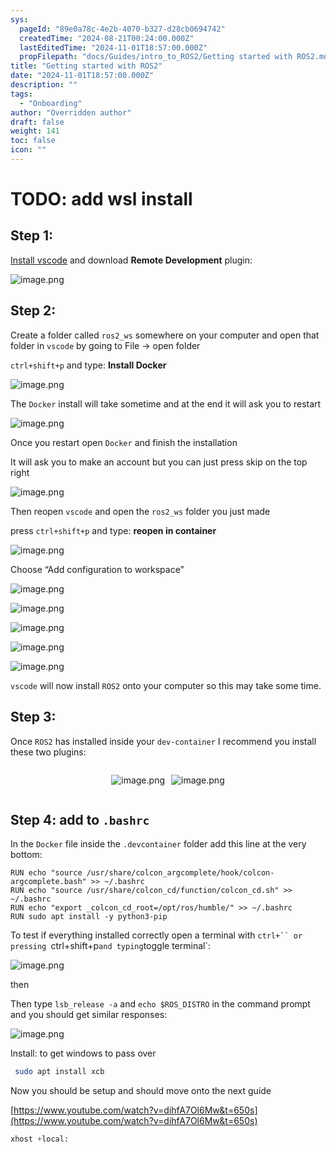 ```yaml
---
sys:
  pageId: "89e0a78c-4e2b-4070-b327-d28cb0694742"
  createdTime: "2024-08-21T00:24:00.000Z"
  lastEditedTime: "2024-11-01T18:57:00.000Z"
  propFilepath: "docs/Guides/intro_to_ROS2/Getting started with ROS2.md"
title: "Getting started with ROS2"
date: "2024-11-01T18:57:00.000Z"
description: ""
tags:
  - "Onboarding"
author: "Overridden author"
draft: false
weight: 141
toc: false
icon: ""
---
```


# TODO: add wsl install

## Step 1:

[Install vscode](https://code.visualstudio.com/download) and download **Remote Development** plugin:

![image.png](https://prod-files-secure.s3.us-west-2.amazonaws.com/d518164a-d88e-44d1-a4ee-3adb3bd8bce0/efb52993-1881-4a40-b95e-6f020334f022/image.png?X-Amz-Algorithm=AWS4-HMAC-SHA256&X-Amz-Content-Sha256=UNSIGNED-PAYLOAD&X-Amz-Credential=ASIAZI2LB466TOSO5XCV%2F20250302%2Fus-west-2%2Fs3%2Faws4_request&X-Amz-Date=20250302T210244Z&X-Amz-Expires=3600&X-Amz-Security-Token=IQoJb3JpZ2luX2VjEIn%2F%2F%2F%2F%2F%2F%2F%2F%2F%2FwEaCXVzLXdlc3QtMiJGMEQCIELC35ORHaAkhG%2F9O4BBFbQV0Slg6WEKtkQT8ZFqrPxeAiBGCaJzbp7JzRAuo9MMG4QGuJlOBFU1hHDE3rVLMuJnEiqIBAjC%2F%2F%2F%2F%2F%2F%2F%2F%2F%2F8BEAAaDDYzNzQyMzE4MzgwNSIMzZctaFbxcyuv%2B%2FSxKtwDKAlskPwWIbvSQ1Z62teLkKFHV7fLzay3I1oDBgUHPhPrQ4ez9TigNiNteeeNRkIF06sIqj0A05zRqjB2WUx0lDILgj2HdsqQuhQMUVqK7SSSMfdH99K03ND1GOx%2F%2FWFOEvDXTg%2FDo87v8waaqMZALH%2B7igSBNkXqcnQiKqdz1daOorfZ0nP3UpfvtD68u51X26CJHyHHYKjRi4QlYabg5Q1PXJ4BBtsrHiGsdgEeUsy137JwNLxm7llrAETD%2FgYMcTuN03BN%2BsurJeZ65esA6tz2BLVQJIgkrkiwSYlaLe3e6vVOkLiGJ5SijtWRQ9KpTq%2FGSvre2sPZgM7P7iHzzzqXpVE4y2LVZeVsfp5uZQ0K10yBlmiiAIG4q09zqSJBuO5jOhmqgS4BrYDnrgaz%2FBVvx6sTgpF3utRZxnJ98qKOhqsjlKc4tXc5egERvcLwU%2BH96rIbh344g1n6twstIPTZXE8GqnBKJgNR6MDZZ7XptVVhaBqbPY4NjFyPmwTyEXKb%2FhfovfMZOw4TKOxOjU%2BErFwHjl6C4ko4x1swrRk7t6YcaWHHOjYHdnF4izT5hCIpqN5Nbegrf3bU1iaeXxJru6Sx%2Fi4AfYg8MPox7B68F%2BlXhXcV9%2Bdslt0wp52SvgY6pgGIjOtKobUqsA6e2xK5mhvXREtEFNmabyVdUCkCnIQuKy%2F7VF4cOgrLLrYRvqUN%2FpgiCdNDW67mZPPid%2BdXjJD87hBXVp%2ByoU9MVO%2FU14vy5OOV%2F9avgvEf20MkLgPdtD8m%2FIPFSCUkwmRcGiZWx4G%2FdNyPNNpE9TES8mBWYrq1mM5S7fpck3iR9UY0ZgTz2oX0Ucc2NQ9VnMd1llQbg2G45TRLmhc5&X-Amz-Signature=75208958727548ddf10feed4ffac270a6b222698539316882f1a3b423984f46e&X-Amz-SignedHeaders=host&x-id=GetObject)

## Step 2:

Create a folder called `ros2_ws` somewhere on your computer and open that folder in `vscode` by going to File → open folder 

`ctrl+shift+p` and type: **Install Docker**

![image.png](https://prod-files-secure.s3.us-west-2.amazonaws.com/d518164a-d88e-44d1-a4ee-3adb3bd8bce0/2269dc0e-1cd5-47ff-bceb-c04ad9b2eab0/image.png?X-Amz-Algorithm=AWS4-HMAC-SHA256&X-Amz-Content-Sha256=UNSIGNED-PAYLOAD&X-Amz-Credential=ASIAZI2LB466TOSO5XCV%2F20250302%2Fus-west-2%2Fs3%2Faws4_request&X-Amz-Date=20250302T210244Z&X-Amz-Expires=3600&X-Amz-Security-Token=IQoJb3JpZ2luX2VjEIn%2F%2F%2F%2F%2F%2F%2F%2F%2F%2FwEaCXVzLXdlc3QtMiJGMEQCIELC35ORHaAkhG%2F9O4BBFbQV0Slg6WEKtkQT8ZFqrPxeAiBGCaJzbp7JzRAuo9MMG4QGuJlOBFU1hHDE3rVLMuJnEiqIBAjC%2F%2F%2F%2F%2F%2F%2F%2F%2F%2F8BEAAaDDYzNzQyMzE4MzgwNSIMzZctaFbxcyuv%2B%2FSxKtwDKAlskPwWIbvSQ1Z62teLkKFHV7fLzay3I1oDBgUHPhPrQ4ez9TigNiNteeeNRkIF06sIqj0A05zRqjB2WUx0lDILgj2HdsqQuhQMUVqK7SSSMfdH99K03ND1GOx%2F%2FWFOEvDXTg%2FDo87v8waaqMZALH%2B7igSBNkXqcnQiKqdz1daOorfZ0nP3UpfvtD68u51X26CJHyHHYKjRi4QlYabg5Q1PXJ4BBtsrHiGsdgEeUsy137JwNLxm7llrAETD%2FgYMcTuN03BN%2BsurJeZ65esA6tz2BLVQJIgkrkiwSYlaLe3e6vVOkLiGJ5SijtWRQ9KpTq%2FGSvre2sPZgM7P7iHzzzqXpVE4y2LVZeVsfp5uZQ0K10yBlmiiAIG4q09zqSJBuO5jOhmqgS4BrYDnrgaz%2FBVvx6sTgpF3utRZxnJ98qKOhqsjlKc4tXc5egERvcLwU%2BH96rIbh344g1n6twstIPTZXE8GqnBKJgNR6MDZZ7XptVVhaBqbPY4NjFyPmwTyEXKb%2FhfovfMZOw4TKOxOjU%2BErFwHjl6C4ko4x1swrRk7t6YcaWHHOjYHdnF4izT5hCIpqN5Nbegrf3bU1iaeXxJru6Sx%2Fi4AfYg8MPox7B68F%2BlXhXcV9%2Bdslt0wp52SvgY6pgGIjOtKobUqsA6e2xK5mhvXREtEFNmabyVdUCkCnIQuKy%2F7VF4cOgrLLrYRvqUN%2FpgiCdNDW67mZPPid%2BdXjJD87hBXVp%2ByoU9MVO%2FU14vy5OOV%2F9avgvEf20MkLgPdtD8m%2FIPFSCUkwmRcGiZWx4G%2FdNyPNNpE9TES8mBWYrq1mM5S7fpck3iR9UY0ZgTz2oX0Ucc2NQ9VnMd1llQbg2G45TRLmhc5&X-Amz-Signature=7eca7b3a62b27907784d281e83a49b603d0653a42c0af02ede0ef733a4be4189&X-Amz-SignedHeaders=host&x-id=GetObject)

The `Docker` install will take sometime and at the end it will ask you to restart

![image.png](https://prod-files-secure.s3.us-west-2.amazonaws.com/d518164a-d88e-44d1-a4ee-3adb3bd8bce0/ed233f78-be33-4b1f-b89c-9c346c0e961e/image.png?X-Amz-Algorithm=AWS4-HMAC-SHA256&X-Amz-Content-Sha256=UNSIGNED-PAYLOAD&X-Amz-Credential=ASIAZI2LB466TOSO5XCV%2F20250302%2Fus-west-2%2Fs3%2Faws4_request&X-Amz-Date=20250302T210244Z&X-Amz-Expires=3600&X-Amz-Security-Token=IQoJb3JpZ2luX2VjEIn%2F%2F%2F%2F%2F%2F%2F%2F%2F%2FwEaCXVzLXdlc3QtMiJGMEQCIELC35ORHaAkhG%2F9O4BBFbQV0Slg6WEKtkQT8ZFqrPxeAiBGCaJzbp7JzRAuo9MMG4QGuJlOBFU1hHDE3rVLMuJnEiqIBAjC%2F%2F%2F%2F%2F%2F%2F%2F%2F%2F8BEAAaDDYzNzQyMzE4MzgwNSIMzZctaFbxcyuv%2B%2FSxKtwDKAlskPwWIbvSQ1Z62teLkKFHV7fLzay3I1oDBgUHPhPrQ4ez9TigNiNteeeNRkIF06sIqj0A05zRqjB2WUx0lDILgj2HdsqQuhQMUVqK7SSSMfdH99K03ND1GOx%2F%2FWFOEvDXTg%2FDo87v8waaqMZALH%2B7igSBNkXqcnQiKqdz1daOorfZ0nP3UpfvtD68u51X26CJHyHHYKjRi4QlYabg5Q1PXJ4BBtsrHiGsdgEeUsy137JwNLxm7llrAETD%2FgYMcTuN03BN%2BsurJeZ65esA6tz2BLVQJIgkrkiwSYlaLe3e6vVOkLiGJ5SijtWRQ9KpTq%2FGSvre2sPZgM7P7iHzzzqXpVE4y2LVZeVsfp5uZQ0K10yBlmiiAIG4q09zqSJBuO5jOhmqgS4BrYDnrgaz%2FBVvx6sTgpF3utRZxnJ98qKOhqsjlKc4tXc5egERvcLwU%2BH96rIbh344g1n6twstIPTZXE8GqnBKJgNR6MDZZ7XptVVhaBqbPY4NjFyPmwTyEXKb%2FhfovfMZOw4TKOxOjU%2BErFwHjl6C4ko4x1swrRk7t6YcaWHHOjYHdnF4izT5hCIpqN5Nbegrf3bU1iaeXxJru6Sx%2Fi4AfYg8MPox7B68F%2BlXhXcV9%2Bdslt0wp52SvgY6pgGIjOtKobUqsA6e2xK5mhvXREtEFNmabyVdUCkCnIQuKy%2F7VF4cOgrLLrYRvqUN%2FpgiCdNDW67mZPPid%2BdXjJD87hBXVp%2ByoU9MVO%2FU14vy5OOV%2F9avgvEf20MkLgPdtD8m%2FIPFSCUkwmRcGiZWx4G%2FdNyPNNpE9TES8mBWYrq1mM5S7fpck3iR9UY0ZgTz2oX0Ucc2NQ9VnMd1llQbg2G45TRLmhc5&X-Amz-Signature=fa7b86e5f3fcff08b65dd5fcada8b78b1c106c3dc712ac3c135207d6567d0ede&X-Amz-SignedHeaders=host&x-id=GetObject)

Once you restart open `Docker` and finish the installation

It will ask you to make an account but you can just press skip on the top right

![image.png](https://prod-files-secure.s3.us-west-2.amazonaws.com/d518164a-d88e-44d1-a4ee-3adb3bd8bce0/21010ad9-1659-4fd9-9f59-9932a09b2a3d/image.png?X-Amz-Algorithm=AWS4-HMAC-SHA256&X-Amz-Content-Sha256=UNSIGNED-PAYLOAD&X-Amz-Credential=ASIAZI2LB466TOSO5XCV%2F20250302%2Fus-west-2%2Fs3%2Faws4_request&X-Amz-Date=20250302T210244Z&X-Amz-Expires=3600&X-Amz-Security-Token=IQoJb3JpZ2luX2VjEIn%2F%2F%2F%2F%2F%2F%2F%2F%2F%2FwEaCXVzLXdlc3QtMiJGMEQCIELC35ORHaAkhG%2F9O4BBFbQV0Slg6WEKtkQT8ZFqrPxeAiBGCaJzbp7JzRAuo9MMG4QGuJlOBFU1hHDE3rVLMuJnEiqIBAjC%2F%2F%2F%2F%2F%2F%2F%2F%2F%2F8BEAAaDDYzNzQyMzE4MzgwNSIMzZctaFbxcyuv%2B%2FSxKtwDKAlskPwWIbvSQ1Z62teLkKFHV7fLzay3I1oDBgUHPhPrQ4ez9TigNiNteeeNRkIF06sIqj0A05zRqjB2WUx0lDILgj2HdsqQuhQMUVqK7SSSMfdH99K03ND1GOx%2F%2FWFOEvDXTg%2FDo87v8waaqMZALH%2B7igSBNkXqcnQiKqdz1daOorfZ0nP3UpfvtD68u51X26CJHyHHYKjRi4QlYabg5Q1PXJ4BBtsrHiGsdgEeUsy137JwNLxm7llrAETD%2FgYMcTuN03BN%2BsurJeZ65esA6tz2BLVQJIgkrkiwSYlaLe3e6vVOkLiGJ5SijtWRQ9KpTq%2FGSvre2sPZgM7P7iHzzzqXpVE4y2LVZeVsfp5uZQ0K10yBlmiiAIG4q09zqSJBuO5jOhmqgS4BrYDnrgaz%2FBVvx6sTgpF3utRZxnJ98qKOhqsjlKc4tXc5egERvcLwU%2BH96rIbh344g1n6twstIPTZXE8GqnBKJgNR6MDZZ7XptVVhaBqbPY4NjFyPmwTyEXKb%2FhfovfMZOw4TKOxOjU%2BErFwHjl6C4ko4x1swrRk7t6YcaWHHOjYHdnF4izT5hCIpqN5Nbegrf3bU1iaeXxJru6Sx%2Fi4AfYg8MPox7B68F%2BlXhXcV9%2Bdslt0wp52SvgY6pgGIjOtKobUqsA6e2xK5mhvXREtEFNmabyVdUCkCnIQuKy%2F7VF4cOgrLLrYRvqUN%2FpgiCdNDW67mZPPid%2BdXjJD87hBXVp%2ByoU9MVO%2FU14vy5OOV%2F9avgvEf20MkLgPdtD8m%2FIPFSCUkwmRcGiZWx4G%2FdNyPNNpE9TES8mBWYrq1mM5S7fpck3iR9UY0ZgTz2oX0Ucc2NQ9VnMd1llQbg2G45TRLmhc5&X-Amz-Signature=274d73a400f92982ab874920c63af42bcf2fef5b5bb6286f00999b84412d9b9e&X-Amz-SignedHeaders=host&x-id=GetObject)

Then reopen `vscode` and open the `ros2_ws` folder you just made

press `ctrl+shift+p` and type: **reopen in container**

![image.png](https://prod-files-secure.s3.us-west-2.amazonaws.com/d518164a-d88e-44d1-a4ee-3adb3bd8bce0/4e93b8c2-41ad-488c-8095-c74205196118/image.png?X-Amz-Algorithm=AWS4-HMAC-SHA256&X-Amz-Content-Sha256=UNSIGNED-PAYLOAD&X-Amz-Credential=ASIAZI2LB466TOSO5XCV%2F20250302%2Fus-west-2%2Fs3%2Faws4_request&X-Amz-Date=20250302T210244Z&X-Amz-Expires=3600&X-Amz-Security-Token=IQoJb3JpZ2luX2VjEIn%2F%2F%2F%2F%2F%2F%2F%2F%2F%2FwEaCXVzLXdlc3QtMiJGMEQCIELC35ORHaAkhG%2F9O4BBFbQV0Slg6WEKtkQT8ZFqrPxeAiBGCaJzbp7JzRAuo9MMG4QGuJlOBFU1hHDE3rVLMuJnEiqIBAjC%2F%2F%2F%2F%2F%2F%2F%2F%2F%2F8BEAAaDDYzNzQyMzE4MzgwNSIMzZctaFbxcyuv%2B%2FSxKtwDKAlskPwWIbvSQ1Z62teLkKFHV7fLzay3I1oDBgUHPhPrQ4ez9TigNiNteeeNRkIF06sIqj0A05zRqjB2WUx0lDILgj2HdsqQuhQMUVqK7SSSMfdH99K03ND1GOx%2F%2FWFOEvDXTg%2FDo87v8waaqMZALH%2B7igSBNkXqcnQiKqdz1daOorfZ0nP3UpfvtD68u51X26CJHyHHYKjRi4QlYabg5Q1PXJ4BBtsrHiGsdgEeUsy137JwNLxm7llrAETD%2FgYMcTuN03BN%2BsurJeZ65esA6tz2BLVQJIgkrkiwSYlaLe3e6vVOkLiGJ5SijtWRQ9KpTq%2FGSvre2sPZgM7P7iHzzzqXpVE4y2LVZeVsfp5uZQ0K10yBlmiiAIG4q09zqSJBuO5jOhmqgS4BrYDnrgaz%2FBVvx6sTgpF3utRZxnJ98qKOhqsjlKc4tXc5egERvcLwU%2BH96rIbh344g1n6twstIPTZXE8GqnBKJgNR6MDZZ7XptVVhaBqbPY4NjFyPmwTyEXKb%2FhfovfMZOw4TKOxOjU%2BErFwHjl6C4ko4x1swrRk7t6YcaWHHOjYHdnF4izT5hCIpqN5Nbegrf3bU1iaeXxJru6Sx%2Fi4AfYg8MPox7B68F%2BlXhXcV9%2Bdslt0wp52SvgY6pgGIjOtKobUqsA6e2xK5mhvXREtEFNmabyVdUCkCnIQuKy%2F7VF4cOgrLLrYRvqUN%2FpgiCdNDW67mZPPid%2BdXjJD87hBXVp%2ByoU9MVO%2FU14vy5OOV%2F9avgvEf20MkLgPdtD8m%2FIPFSCUkwmRcGiZWx4G%2FdNyPNNpE9TES8mBWYrq1mM5S7fpck3iR9UY0ZgTz2oX0Ucc2NQ9VnMd1llQbg2G45TRLmhc5&X-Amz-Signature=9f6beec7e2c3a3af479bfda90dcdc9246b9517e80bfc4f0675a1498987a088a3&X-Amz-SignedHeaders=host&x-id=GetObject)

Choose “Add configuration to workspace”

![image.png](https://prod-files-secure.s3.us-west-2.amazonaws.com/d518164a-d88e-44d1-a4ee-3adb3bd8bce0/9560b282-5060-4989-ba37-97e7b2c22476/image.png?X-Amz-Algorithm=AWS4-HMAC-SHA256&X-Amz-Content-Sha256=UNSIGNED-PAYLOAD&X-Amz-Credential=ASIAZI2LB466TOSO5XCV%2F20250302%2Fus-west-2%2Fs3%2Faws4_request&X-Amz-Date=20250302T210244Z&X-Amz-Expires=3600&X-Amz-Security-Token=IQoJb3JpZ2luX2VjEIn%2F%2F%2F%2F%2F%2F%2F%2F%2F%2FwEaCXVzLXdlc3QtMiJGMEQCIELC35ORHaAkhG%2F9O4BBFbQV0Slg6WEKtkQT8ZFqrPxeAiBGCaJzbp7JzRAuo9MMG4QGuJlOBFU1hHDE3rVLMuJnEiqIBAjC%2F%2F%2F%2F%2F%2F%2F%2F%2F%2F8BEAAaDDYzNzQyMzE4MzgwNSIMzZctaFbxcyuv%2B%2FSxKtwDKAlskPwWIbvSQ1Z62teLkKFHV7fLzay3I1oDBgUHPhPrQ4ez9TigNiNteeeNRkIF06sIqj0A05zRqjB2WUx0lDILgj2HdsqQuhQMUVqK7SSSMfdH99K03ND1GOx%2F%2FWFOEvDXTg%2FDo87v8waaqMZALH%2B7igSBNkXqcnQiKqdz1daOorfZ0nP3UpfvtD68u51X26CJHyHHYKjRi4QlYabg5Q1PXJ4BBtsrHiGsdgEeUsy137JwNLxm7llrAETD%2FgYMcTuN03BN%2BsurJeZ65esA6tz2BLVQJIgkrkiwSYlaLe3e6vVOkLiGJ5SijtWRQ9KpTq%2FGSvre2sPZgM7P7iHzzzqXpVE4y2LVZeVsfp5uZQ0K10yBlmiiAIG4q09zqSJBuO5jOhmqgS4BrYDnrgaz%2FBVvx6sTgpF3utRZxnJ98qKOhqsjlKc4tXc5egERvcLwU%2BH96rIbh344g1n6twstIPTZXE8GqnBKJgNR6MDZZ7XptVVhaBqbPY4NjFyPmwTyEXKb%2FhfovfMZOw4TKOxOjU%2BErFwHjl6C4ko4x1swrRk7t6YcaWHHOjYHdnF4izT5hCIpqN5Nbegrf3bU1iaeXxJru6Sx%2Fi4AfYg8MPox7B68F%2BlXhXcV9%2Bdslt0wp52SvgY6pgGIjOtKobUqsA6e2xK5mhvXREtEFNmabyVdUCkCnIQuKy%2F7VF4cOgrLLrYRvqUN%2FpgiCdNDW67mZPPid%2BdXjJD87hBXVp%2ByoU9MVO%2FU14vy5OOV%2F9avgvEf20MkLgPdtD8m%2FIPFSCUkwmRcGiZWx4G%2FdNyPNNpE9TES8mBWYrq1mM5S7fpck3iR9UY0ZgTz2oX0Ucc2NQ9VnMd1llQbg2G45TRLmhc5&X-Amz-Signature=da22796d48a4efe307180c9a987641018c84158bd141829913db4ac50cf1f5b8&X-Amz-SignedHeaders=host&x-id=GetObject)

![image.png](https://prod-files-secure.s3.us-west-2.amazonaws.com/d518164a-d88e-44d1-a4ee-3adb3bd8bce0/2ee63f81-886b-48e8-a553-dc6e5eac99e4/image.png?X-Amz-Algorithm=AWS4-HMAC-SHA256&X-Amz-Content-Sha256=UNSIGNED-PAYLOAD&X-Amz-Credential=ASIAZI2LB466TOSO5XCV%2F20250302%2Fus-west-2%2Fs3%2Faws4_request&X-Amz-Date=20250302T210244Z&X-Amz-Expires=3600&X-Amz-Security-Token=IQoJb3JpZ2luX2VjEIn%2F%2F%2F%2F%2F%2F%2F%2F%2F%2FwEaCXVzLXdlc3QtMiJGMEQCIELC35ORHaAkhG%2F9O4BBFbQV0Slg6WEKtkQT8ZFqrPxeAiBGCaJzbp7JzRAuo9MMG4QGuJlOBFU1hHDE3rVLMuJnEiqIBAjC%2F%2F%2F%2F%2F%2F%2F%2F%2F%2F8BEAAaDDYzNzQyMzE4MzgwNSIMzZctaFbxcyuv%2B%2FSxKtwDKAlskPwWIbvSQ1Z62teLkKFHV7fLzay3I1oDBgUHPhPrQ4ez9TigNiNteeeNRkIF06sIqj0A05zRqjB2WUx0lDILgj2HdsqQuhQMUVqK7SSSMfdH99K03ND1GOx%2F%2FWFOEvDXTg%2FDo87v8waaqMZALH%2B7igSBNkXqcnQiKqdz1daOorfZ0nP3UpfvtD68u51X26CJHyHHYKjRi4QlYabg5Q1PXJ4BBtsrHiGsdgEeUsy137JwNLxm7llrAETD%2FgYMcTuN03BN%2BsurJeZ65esA6tz2BLVQJIgkrkiwSYlaLe3e6vVOkLiGJ5SijtWRQ9KpTq%2FGSvre2sPZgM7P7iHzzzqXpVE4y2LVZeVsfp5uZQ0K10yBlmiiAIG4q09zqSJBuO5jOhmqgS4BrYDnrgaz%2FBVvx6sTgpF3utRZxnJ98qKOhqsjlKc4tXc5egERvcLwU%2BH96rIbh344g1n6twstIPTZXE8GqnBKJgNR6MDZZ7XptVVhaBqbPY4NjFyPmwTyEXKb%2FhfovfMZOw4TKOxOjU%2BErFwHjl6C4ko4x1swrRk7t6YcaWHHOjYHdnF4izT5hCIpqN5Nbegrf3bU1iaeXxJru6Sx%2Fi4AfYg8MPox7B68F%2BlXhXcV9%2Bdslt0wp52SvgY6pgGIjOtKobUqsA6e2xK5mhvXREtEFNmabyVdUCkCnIQuKy%2F7VF4cOgrLLrYRvqUN%2FpgiCdNDW67mZPPid%2BdXjJD87hBXVp%2ByoU9MVO%2FU14vy5OOV%2F9avgvEf20MkLgPdtD8m%2FIPFSCUkwmRcGiZWx4G%2FdNyPNNpE9TES8mBWYrq1mM5S7fpck3iR9UY0ZgTz2oX0Ucc2NQ9VnMd1llQbg2G45TRLmhc5&X-Amz-Signature=c0fc01d079f49765ef494e4ed0cf0fe116f0882a3add28109e882db65b47fbd3&X-Amz-SignedHeaders=host&x-id=GetObject)

![image.png](https://prod-files-secure.s3.us-west-2.amazonaws.com/d518164a-d88e-44d1-a4ee-3adb3bd8bce0/ae1580b2-b048-407e-aed9-b584224a7a04/image.png?X-Amz-Algorithm=AWS4-HMAC-SHA256&X-Amz-Content-Sha256=UNSIGNED-PAYLOAD&X-Amz-Credential=ASIAZI2LB466TOSO5XCV%2F20250302%2Fus-west-2%2Fs3%2Faws4_request&X-Amz-Date=20250302T210244Z&X-Amz-Expires=3600&X-Amz-Security-Token=IQoJb3JpZ2luX2VjEIn%2F%2F%2F%2F%2F%2F%2F%2F%2F%2FwEaCXVzLXdlc3QtMiJGMEQCIELC35ORHaAkhG%2F9O4BBFbQV0Slg6WEKtkQT8ZFqrPxeAiBGCaJzbp7JzRAuo9MMG4QGuJlOBFU1hHDE3rVLMuJnEiqIBAjC%2F%2F%2F%2F%2F%2F%2F%2F%2F%2F8BEAAaDDYzNzQyMzE4MzgwNSIMzZctaFbxcyuv%2B%2FSxKtwDKAlskPwWIbvSQ1Z62teLkKFHV7fLzay3I1oDBgUHPhPrQ4ez9TigNiNteeeNRkIF06sIqj0A05zRqjB2WUx0lDILgj2HdsqQuhQMUVqK7SSSMfdH99K03ND1GOx%2F%2FWFOEvDXTg%2FDo87v8waaqMZALH%2B7igSBNkXqcnQiKqdz1daOorfZ0nP3UpfvtD68u51X26CJHyHHYKjRi4QlYabg5Q1PXJ4BBtsrHiGsdgEeUsy137JwNLxm7llrAETD%2FgYMcTuN03BN%2BsurJeZ65esA6tz2BLVQJIgkrkiwSYlaLe3e6vVOkLiGJ5SijtWRQ9KpTq%2FGSvre2sPZgM7P7iHzzzqXpVE4y2LVZeVsfp5uZQ0K10yBlmiiAIG4q09zqSJBuO5jOhmqgS4BrYDnrgaz%2FBVvx6sTgpF3utRZxnJ98qKOhqsjlKc4tXc5egERvcLwU%2BH96rIbh344g1n6twstIPTZXE8GqnBKJgNR6MDZZ7XptVVhaBqbPY4NjFyPmwTyEXKb%2FhfovfMZOw4TKOxOjU%2BErFwHjl6C4ko4x1swrRk7t6YcaWHHOjYHdnF4izT5hCIpqN5Nbegrf3bU1iaeXxJru6Sx%2Fi4AfYg8MPox7B68F%2BlXhXcV9%2Bdslt0wp52SvgY6pgGIjOtKobUqsA6e2xK5mhvXREtEFNmabyVdUCkCnIQuKy%2F7VF4cOgrLLrYRvqUN%2FpgiCdNDW67mZPPid%2BdXjJD87hBXVp%2ByoU9MVO%2FU14vy5OOV%2F9avgvEf20MkLgPdtD8m%2FIPFSCUkwmRcGiZWx4G%2FdNyPNNpE9TES8mBWYrq1mM5S7fpck3iR9UY0ZgTz2oX0Ucc2NQ9VnMd1llQbg2G45TRLmhc5&X-Amz-Signature=7634f8ab2d5e0cac9c90f93ea53b501b939bab656688acfb15de5537ee24a25b&X-Amz-SignedHeaders=host&x-id=GetObject)

![image.png](https://prod-files-secure.s3.us-west-2.amazonaws.com/d518164a-d88e-44d1-a4ee-3adb3bd8bce0/53255b28-f75e-430f-b9e3-c0ac8577e42b/image.png?X-Amz-Algorithm=AWS4-HMAC-SHA256&X-Amz-Content-Sha256=UNSIGNED-PAYLOAD&X-Amz-Credential=ASIAZI2LB466TOSO5XCV%2F20250302%2Fus-west-2%2Fs3%2Faws4_request&X-Amz-Date=20250302T210244Z&X-Amz-Expires=3600&X-Amz-Security-Token=IQoJb3JpZ2luX2VjEIn%2F%2F%2F%2F%2F%2F%2F%2F%2F%2FwEaCXVzLXdlc3QtMiJGMEQCIELC35ORHaAkhG%2F9O4BBFbQV0Slg6WEKtkQT8ZFqrPxeAiBGCaJzbp7JzRAuo9MMG4QGuJlOBFU1hHDE3rVLMuJnEiqIBAjC%2F%2F%2F%2F%2F%2F%2F%2F%2F%2F8BEAAaDDYzNzQyMzE4MzgwNSIMzZctaFbxcyuv%2B%2FSxKtwDKAlskPwWIbvSQ1Z62teLkKFHV7fLzay3I1oDBgUHPhPrQ4ez9TigNiNteeeNRkIF06sIqj0A05zRqjB2WUx0lDILgj2HdsqQuhQMUVqK7SSSMfdH99K03ND1GOx%2F%2FWFOEvDXTg%2FDo87v8waaqMZALH%2B7igSBNkXqcnQiKqdz1daOorfZ0nP3UpfvtD68u51X26CJHyHHYKjRi4QlYabg5Q1PXJ4BBtsrHiGsdgEeUsy137JwNLxm7llrAETD%2FgYMcTuN03BN%2BsurJeZ65esA6tz2BLVQJIgkrkiwSYlaLe3e6vVOkLiGJ5SijtWRQ9KpTq%2FGSvre2sPZgM7P7iHzzzqXpVE4y2LVZeVsfp5uZQ0K10yBlmiiAIG4q09zqSJBuO5jOhmqgS4BrYDnrgaz%2FBVvx6sTgpF3utRZxnJ98qKOhqsjlKc4tXc5egERvcLwU%2BH96rIbh344g1n6twstIPTZXE8GqnBKJgNR6MDZZ7XptVVhaBqbPY4NjFyPmwTyEXKb%2FhfovfMZOw4TKOxOjU%2BErFwHjl6C4ko4x1swrRk7t6YcaWHHOjYHdnF4izT5hCIpqN5Nbegrf3bU1iaeXxJru6Sx%2Fi4AfYg8MPox7B68F%2BlXhXcV9%2Bdslt0wp52SvgY6pgGIjOtKobUqsA6e2xK5mhvXREtEFNmabyVdUCkCnIQuKy%2F7VF4cOgrLLrYRvqUN%2FpgiCdNDW67mZPPid%2BdXjJD87hBXVp%2ByoU9MVO%2FU14vy5OOV%2F9avgvEf20MkLgPdtD8m%2FIPFSCUkwmRcGiZWx4G%2FdNyPNNpE9TES8mBWYrq1mM5S7fpck3iR9UY0ZgTz2oX0Ucc2NQ9VnMd1llQbg2G45TRLmhc5&X-Amz-Signature=f608d9da93e7c38ac1497096bb9bbf852dc2a1c611fd00c0c01fdeeeb0ce4abd&X-Amz-SignedHeaders=host&x-id=GetObject)

![image.png](https://prod-files-secure.s3.us-west-2.amazonaws.com/d518164a-d88e-44d1-a4ee-3adb3bd8bce0/7c562767-5af9-4ffb-97d1-327bcdf4ee00/image.png?X-Amz-Algorithm=AWS4-HMAC-SHA256&X-Amz-Content-Sha256=UNSIGNED-PAYLOAD&X-Amz-Credential=ASIAZI2LB466TOSO5XCV%2F20250302%2Fus-west-2%2Fs3%2Faws4_request&X-Amz-Date=20250302T210244Z&X-Amz-Expires=3600&X-Amz-Security-Token=IQoJb3JpZ2luX2VjEIn%2F%2F%2F%2F%2F%2F%2F%2F%2F%2FwEaCXVzLXdlc3QtMiJGMEQCIELC35ORHaAkhG%2F9O4BBFbQV0Slg6WEKtkQT8ZFqrPxeAiBGCaJzbp7JzRAuo9MMG4QGuJlOBFU1hHDE3rVLMuJnEiqIBAjC%2F%2F%2F%2F%2F%2F%2F%2F%2F%2F8BEAAaDDYzNzQyMzE4MzgwNSIMzZctaFbxcyuv%2B%2FSxKtwDKAlskPwWIbvSQ1Z62teLkKFHV7fLzay3I1oDBgUHPhPrQ4ez9TigNiNteeeNRkIF06sIqj0A05zRqjB2WUx0lDILgj2HdsqQuhQMUVqK7SSSMfdH99K03ND1GOx%2F%2FWFOEvDXTg%2FDo87v8waaqMZALH%2B7igSBNkXqcnQiKqdz1daOorfZ0nP3UpfvtD68u51X26CJHyHHYKjRi4QlYabg5Q1PXJ4BBtsrHiGsdgEeUsy137JwNLxm7llrAETD%2FgYMcTuN03BN%2BsurJeZ65esA6tz2BLVQJIgkrkiwSYlaLe3e6vVOkLiGJ5SijtWRQ9KpTq%2FGSvre2sPZgM7P7iHzzzqXpVE4y2LVZeVsfp5uZQ0K10yBlmiiAIG4q09zqSJBuO5jOhmqgS4BrYDnrgaz%2FBVvx6sTgpF3utRZxnJ98qKOhqsjlKc4tXc5egERvcLwU%2BH96rIbh344g1n6twstIPTZXE8GqnBKJgNR6MDZZ7XptVVhaBqbPY4NjFyPmwTyEXKb%2FhfovfMZOw4TKOxOjU%2BErFwHjl6C4ko4x1swrRk7t6YcaWHHOjYHdnF4izT5hCIpqN5Nbegrf3bU1iaeXxJru6Sx%2Fi4AfYg8MPox7B68F%2BlXhXcV9%2Bdslt0wp52SvgY6pgGIjOtKobUqsA6e2xK5mhvXREtEFNmabyVdUCkCnIQuKy%2F7VF4cOgrLLrYRvqUN%2FpgiCdNDW67mZPPid%2BdXjJD87hBXVp%2ByoU9MVO%2FU14vy5OOV%2F9avgvEf20MkLgPdtD8m%2FIPFSCUkwmRcGiZWx4G%2FdNyPNNpE9TES8mBWYrq1mM5S7fpck3iR9UY0ZgTz2oX0Ucc2NQ9VnMd1llQbg2G45TRLmhc5&X-Amz-Signature=58a4809feb95659ee218d688208b0d5a2d396250f8c0e98deed486e5bff7deea&X-Amz-SignedHeaders=host&x-id=GetObject)

`vscode` will now install `ROS2` onto your computer so this may take some time.

## Step 3:

Once `ROS2` has installed inside your `dev-container` I recommend you install these two plugins:

<div style="display: flex;flex-direction: row; column-gap:10px; max-width: 630px;justify-content: center;">
<div>

![image.png](https://prod-files-secure.s3.us-west-2.amazonaws.com/d518164a-d88e-44d1-a4ee-3adb3bd8bce0/3fc3d550-5a54-4ba1-ba6b-faa01cdb7369/image.png?X-Amz-Algorithm=AWS4-HMAC-SHA256&X-Amz-Content-Sha256=UNSIGNED-PAYLOAD&X-Amz-Credential=ASIAZI2LB4663TJ6ZTI7%2F20250302%2Fus-west-2%2Fs3%2Faws4_request&X-Amz-Date=20250302T210248Z&X-Amz-Expires=3600&X-Amz-Security-Token=IQoJb3JpZ2luX2VjEIn%2F%2F%2F%2F%2F%2F%2F%2F%2F%2FwEaCXVzLXdlc3QtMiJHMEUCIQCBQoLhXXVluP%2Fq%2FTByfaIEPlXrcITusgGWEtLepsFfswIgEP9xfuKMorH4BW%2F4UH87kc%2BjEMFhSJ4rAPNVbrtpctcqiAQIwv%2F%2F%2F%2F%2F%2F%2F%2F%2F%2FARAAGgw2Mzc0MjMxODM4MDUiDOkboIfOW%2F6sASIhfircA3SX8hUGj%2Fiqesg0ll2jAfEN%2BZb1kepHaeKiDy4v%2FZN44uP0qq8x%2Fgi5eRHb6aJzgAk9aYlQRYJ2euLBbc3laz881vtzgu%2FRfdu%2Bxz6SnYWl9I31n1RBf0APrajG%2BY2uuKm%2BiV9OmVR5Srn7QTjAZXlI6Yu8gi3MQC6ZvT7j0uIoR5RNTJ%2FyDdmgZftKXqow%2BfGwKu9bnoKZlT4IY6NCwskuFn2o2bLLcTf9BXafrMOUoRmlLcYPtcHJ1Qlkg6R4W6wNEfDe25eA7A4evw9RjRbdDMUA9rQkLhW8K5Yajr6RB0MmnKvRXqqdRmKfKMDZrdx0D6vIQ4gFdCpFdkNTYCT%2FTOP7967PV5lkb0Viy2E%2Fj382MKx2XtychTv%2FyN7vhFcM6wb%2FOzd6oRlayGNFM7PwqV1%2BkvWtK0LvxeK%2BqGNjy5zcXxXgXtTIhjhPx70Od2Mn37Cgm%2FVhhz%2BXquEx8o6j5ZtEPhqKBBhOqo3h2UoocAHBW5kQEuWP9tJ5xpSFKHewWlxNShmKUzNAY6kWNsLtv1DHoHXv9k37n2wifDD0h1n9eQZN7JTnBdPXIT4RGXSXNuzR1tPTGqYiIwMprB61imhKpJCGcqOvI%2FCIop24raMtgVFyq0X1orReMP%2BZkr4GOqUBNdZcB%2F9BwgX0NR4Yz43P0gUAdB5K7YRvY6jOaowilsNs3iSCRMoBnwVyb%2B92RjI3PZh1MxQmRusw0KNxvI9mXUDuRlIqe6EMYzypyPzmgExNctQbX2Rpnn9HFEBEvwbULS8IJo5y6AnxpBaNN0l2ELrbPaXCgd0rMsb6tk99Wf0UAg0rWWwlMNi%2BNJJQurTdr%2FrV4D5oX%2BdrRu4XaSLnif5vLrzF&X-Amz-Signature=99484424598f400296d1abbd959b7e84cf5182fc341ed3c3d5a66fcf1c02943b&X-Amz-SignedHeaders=host&x-id=GetObject)

</div>
<div>

![image.png](https://prod-files-secure.s3.us-west-2.amazonaws.com/d518164a-d88e-44d1-a4ee-3adb3bd8bce0/d994cc66-13c2-4093-a5a3-f84cf4601a82/image.png?X-Amz-Algorithm=AWS4-HMAC-SHA256&X-Amz-Content-Sha256=UNSIGNED-PAYLOAD&X-Amz-Credential=ASIAZI2LB4662FHAIEKK%2F20250302%2Fus-west-2%2Fs3%2Faws4_request&X-Amz-Date=20250302T210248Z&X-Amz-Expires=3600&X-Amz-Security-Token=IQoJb3JpZ2luX2VjEIn%2F%2F%2F%2F%2F%2F%2F%2F%2F%2FwEaCXVzLXdlc3QtMiJIMEYCIQCAHaHyMDeFTzr8ZE7UL0vDesc%2Fsh84i3jE7uMT6CVkewIhAJ0NI%2BvqVhHUJh4P9kejGPLDRaaHQAe57njJ14GQFlZsKogECML%2F%2F%2F%2F%2F%2F%2F%2F%2F%2FwEQABoMNjM3NDIzMTgzODA1IgysmuSfNV5fizCVJokq3APqtQLjbmumCnsQXklQdw2e1VxFzZOKKHLjeH3mrXYqFkWXQ3rdC1kWb3ZzC2UdKYyensTRyj5QvVsPEDP%2BN484Kg3tVTWmj62X%2BbhVvP4lVrvGdxDJcaa8POJpX1F1R%2F%2FqAcxp%2B9n%2F8FMiCoQBigMUSWcIkdu8BHITZbx2Ehrq0APFmzTuoZYUB8MFo4qqvUaJUS3xdZ48duC2XF%2FRWrpQFZ8PG8xa8O2Piaq03Z95ACNkU4wT5ypK02iHREZmuNHen9pRFOxijnXrH7%2FdMJM9beir1PW6uePvFnkWqe7i%2B3ZvhBgfywvddG%2BYjBmSLhwQLnniGf%2F7V0hRzVctjiPgCDrXYMFsMlNZKER8NS5hPd2yj2COyvWdG0ClGhsRNtcXvtF%2F2mTPRAK8O%2Fx%2FK8PBeCI9asKMN2nYw0IDEbBj278rghfpIEhAXG6Wxuqhc%2BuA033NYeC6qIB%2F61W3XGWrKSIDp0wQsPSysfpYEWOIqqNQufLnVatTroLYvig%2FalA%2B%2Fs34vt0U7nKpotbECA%2FM%2FYYInJ1qFBBckVpVfvV3V7W9qaHA3iZHiL4PJ1wwyuT9qKpQnvqj6A9oUptcEBRfoyD4K1k6XtMBdYBxUUnNPkPfZT%2BNOiSzstGWijCllZK%2BBjqkAYf1yiVhuDXhvtbMhkqHxHueM9xbw1DkGJimBMWSh0aQwj38H0ZxT4ozIoL1%2FcQBiNs8YD3BFxmN2i%2FN6iYjdd%2BV8APhLLWZaNk3%2Fm1o66wuDjsJ4CARA2HElDUvlnVnNU%2BvVkSU1V6tXjv17WnVPpRgUTA3KEL%2FYugETwjym9CT8q4Dyqho%2Ft3yizDFkmXLX9sceqly8iQElADR2YLwSH5C5Eoz&X-Amz-Signature=05445305e77ad89874d131b9ed736ab8433dcf99e1c79f574ab54c5b7398d552&X-Amz-SignedHeaders=host&x-id=GetObject)

</div>
</div>

## Step 4: add to `.bashrc`

In the `Docker` file inside the `.devcontainer` folder add this line at the very bottom: 

```docker
RUN echo "source /usr/share/colcon_argcomplete/hook/colcon-argcomplete.bash" >> ~/.bashrc
RUN echo "source /usr/share/colcon_cd/function/colcon_cd.sh" >> ~/.bashrc
RUN echo "export _colcon_cd_root=/opt/ros/humble/" >> ~/.bashrc
RUN sudo apt install -y python3-pip 
```

To test if everything installed correctly open a terminal with `ctrl+`` or pressing `ctrl+shift+p` and typing `toggle terminal`:

![image.png](https://prod-files-secure.s3.us-west-2.amazonaws.com/d518164a-d88e-44d1-a4ee-3adb3bd8bce0/6a4943d8-b04e-4c02-9a58-775f3384d1a5/image.png?X-Amz-Algorithm=AWS4-HMAC-SHA256&X-Amz-Content-Sha256=UNSIGNED-PAYLOAD&X-Amz-Credential=ASIAZI2LB466TOSO5XCV%2F20250302%2Fus-west-2%2Fs3%2Faws4_request&X-Amz-Date=20250302T210244Z&X-Amz-Expires=3600&X-Amz-Security-Token=IQoJb3JpZ2luX2VjEIn%2F%2F%2F%2F%2F%2F%2F%2F%2F%2FwEaCXVzLXdlc3QtMiJGMEQCIELC35ORHaAkhG%2F9O4BBFbQV0Slg6WEKtkQT8ZFqrPxeAiBGCaJzbp7JzRAuo9MMG4QGuJlOBFU1hHDE3rVLMuJnEiqIBAjC%2F%2F%2F%2F%2F%2F%2F%2F%2F%2F8BEAAaDDYzNzQyMzE4MzgwNSIMzZctaFbxcyuv%2B%2FSxKtwDKAlskPwWIbvSQ1Z62teLkKFHV7fLzay3I1oDBgUHPhPrQ4ez9TigNiNteeeNRkIF06sIqj0A05zRqjB2WUx0lDILgj2HdsqQuhQMUVqK7SSSMfdH99K03ND1GOx%2F%2FWFOEvDXTg%2FDo87v8waaqMZALH%2B7igSBNkXqcnQiKqdz1daOorfZ0nP3UpfvtD68u51X26CJHyHHYKjRi4QlYabg5Q1PXJ4BBtsrHiGsdgEeUsy137JwNLxm7llrAETD%2FgYMcTuN03BN%2BsurJeZ65esA6tz2BLVQJIgkrkiwSYlaLe3e6vVOkLiGJ5SijtWRQ9KpTq%2FGSvre2sPZgM7P7iHzzzqXpVE4y2LVZeVsfp5uZQ0K10yBlmiiAIG4q09zqSJBuO5jOhmqgS4BrYDnrgaz%2FBVvx6sTgpF3utRZxnJ98qKOhqsjlKc4tXc5egERvcLwU%2BH96rIbh344g1n6twstIPTZXE8GqnBKJgNR6MDZZ7XptVVhaBqbPY4NjFyPmwTyEXKb%2FhfovfMZOw4TKOxOjU%2BErFwHjl6C4ko4x1swrRk7t6YcaWHHOjYHdnF4izT5hCIpqN5Nbegrf3bU1iaeXxJru6Sx%2Fi4AfYg8MPox7B68F%2BlXhXcV9%2Bdslt0wp52SvgY6pgGIjOtKobUqsA6e2xK5mhvXREtEFNmabyVdUCkCnIQuKy%2F7VF4cOgrLLrYRvqUN%2FpgiCdNDW67mZPPid%2BdXjJD87hBXVp%2ByoU9MVO%2FU14vy5OOV%2F9avgvEf20MkLgPdtD8m%2FIPFSCUkwmRcGiZWx4G%2FdNyPNNpE9TES8mBWYrq1mM5S7fpck3iR9UY0ZgTz2oX0Ucc2NQ9VnMd1llQbg2G45TRLmhc5&X-Amz-Signature=34d90b4f0174ffd2bf4743f50e6260a5cd3004768d664a5620ed625b569f65c1&X-Amz-SignedHeaders=host&x-id=GetObject)

then 

Then type `lsb_release -a` and `echo $ROS_DISTRO` in the command prompt and you should get similar responses:

![image.png](https://prod-files-secure.s3.us-west-2.amazonaws.com/d518164a-d88e-44d1-a4ee-3adb3bd8bce0/3e635dec-a805-4e85-8b9e-d000e5b71a4e/image.png?X-Amz-Algorithm=AWS4-HMAC-SHA256&X-Amz-Content-Sha256=UNSIGNED-PAYLOAD&X-Amz-Credential=ASIAZI2LB466TOSO5XCV%2F20250302%2Fus-west-2%2Fs3%2Faws4_request&X-Amz-Date=20250302T210244Z&X-Amz-Expires=3600&X-Amz-Security-Token=IQoJb3JpZ2luX2VjEIn%2F%2F%2F%2F%2F%2F%2F%2F%2F%2FwEaCXVzLXdlc3QtMiJGMEQCIELC35ORHaAkhG%2F9O4BBFbQV0Slg6WEKtkQT8ZFqrPxeAiBGCaJzbp7JzRAuo9MMG4QGuJlOBFU1hHDE3rVLMuJnEiqIBAjC%2F%2F%2F%2F%2F%2F%2F%2F%2F%2F8BEAAaDDYzNzQyMzE4MzgwNSIMzZctaFbxcyuv%2B%2FSxKtwDKAlskPwWIbvSQ1Z62teLkKFHV7fLzay3I1oDBgUHPhPrQ4ez9TigNiNteeeNRkIF06sIqj0A05zRqjB2WUx0lDILgj2HdsqQuhQMUVqK7SSSMfdH99K03ND1GOx%2F%2FWFOEvDXTg%2FDo87v8waaqMZALH%2B7igSBNkXqcnQiKqdz1daOorfZ0nP3UpfvtD68u51X26CJHyHHYKjRi4QlYabg5Q1PXJ4BBtsrHiGsdgEeUsy137JwNLxm7llrAETD%2FgYMcTuN03BN%2BsurJeZ65esA6tz2BLVQJIgkrkiwSYlaLe3e6vVOkLiGJ5SijtWRQ9KpTq%2FGSvre2sPZgM7P7iHzzzqXpVE4y2LVZeVsfp5uZQ0K10yBlmiiAIG4q09zqSJBuO5jOhmqgS4BrYDnrgaz%2FBVvx6sTgpF3utRZxnJ98qKOhqsjlKc4tXc5egERvcLwU%2BH96rIbh344g1n6twstIPTZXE8GqnBKJgNR6MDZZ7XptVVhaBqbPY4NjFyPmwTyEXKb%2FhfovfMZOw4TKOxOjU%2BErFwHjl6C4ko4x1swrRk7t6YcaWHHOjYHdnF4izT5hCIpqN5Nbegrf3bU1iaeXxJru6Sx%2Fi4AfYg8MPox7B68F%2BlXhXcV9%2Bdslt0wp52SvgY6pgGIjOtKobUqsA6e2xK5mhvXREtEFNmabyVdUCkCnIQuKy%2F7VF4cOgrLLrYRvqUN%2FpgiCdNDW67mZPPid%2BdXjJD87hBXVp%2ByoU9MVO%2FU14vy5OOV%2F9avgvEf20MkLgPdtD8m%2FIPFSCUkwmRcGiZWx4G%2FdNyPNNpE9TES8mBWYrq1mM5S7fpck3iR9UY0ZgTz2oX0Ucc2NQ9VnMd1llQbg2G45TRLmhc5&X-Amz-Signature=edec67b94517e7785680138b7abfb16c197855083ed7b497850866949b882d04&X-Amz-SignedHeaders=host&x-id=GetObject)

Install:  to get windows to pass over

```bash
 sudo apt install xcb
```

Now you should be setup and should move onto the next guide 

[https://www.youtube.com/watch?v=dihfA7Ol6Mw&t=650s](https://www.youtube.com/watch?v=dihfA7Ol6Mw&t=650s)

```python
xhost +local:
```
